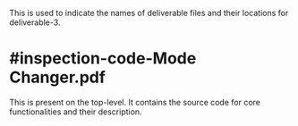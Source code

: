 This is used to indicate the names of deliverable files and their locations for deliverable-3.

#inspection-code-Mode Changer.pdf
=================================
This is present on the top-level. It contains the source code for core functionalities and their description.
